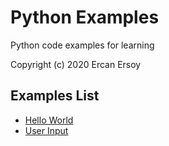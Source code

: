 # Python Examples

Python code examples for learning

Copyright (c) 2020 Ercan Ersoy

## Examples List

* [Hello World](hello-world)
* [User Input](user-input)